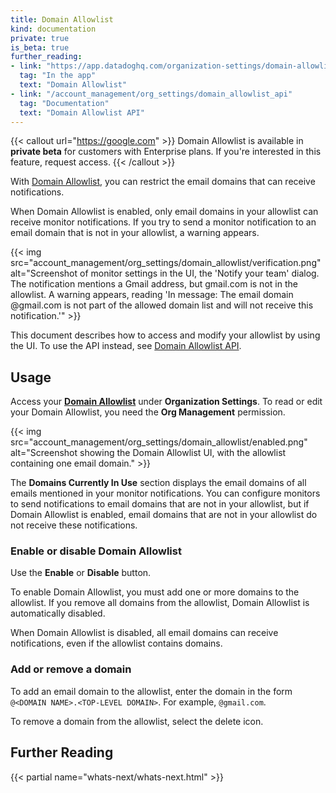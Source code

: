 ```yaml
---
title: Domain Allowlist
kind: documentation
private: true
is_beta: true
further_reading:
- link: "https://app.datadoghq.com/organization-settings/domain-allowlist"
  tag: "In the app"
  text: "Domain Allowlist"
- link: "/account_management/org_settings/domain_allowlist_api"
  tag: "Documentation"
  text: "Domain Allowlist API"
---
```


{{< callout url="https://google.com" >}}
  Domain Allowlist is available in <strong>private beta</strong> for customers with Enterprise plans. If you're interested in this feature, request access.
{{< /callout >}} 

With [Domain Allowlist][1], you can restrict the email domains that can receive notifications.

When Domain Allowlist is enabled, only email domains in your allowlist can receive monitor notifications. If you try to send a monitor notification to an email domain that is not in your allowlist, a warning appears. 

{{< img src="account_management/org_settings/domain_allowlist/verification.png" alt="Screenshot of monitor settings in the UI, the 'Notify your team' dialog. The notification mentions a Gmail address, but gmail.com is not in the allowlist. A warning appears, reading 'In message: The email domain @gmail.com is not part of the allowed domain list and will not receive this notification.'" >}}

This document describes how to access and modify your allowlist by using the UI. To use the API instead, see [Domain Allowlist API][2].

## Usage

Access your [**Domain Allowlist**][1] under **Organization Settings**. To read or edit your Domain Allowlist, you need the **Org Management** permission.

{{< img src="account_management/org_settings/domain_allowlist/enabled.png" alt="Screenshot showing the Domain Allowlist UI, with the allowlist containing one email domain." >}}

The **Domains Currently In Use** section displays the email domains of all emails mentioned in your monitor notifications. You can configure monitors to send notifications to email domains that are not in your allowlist, but if Domain Allowlist is enabled, email domains that are not in your allowlist do not receive these notifications.


### Enable or disable Domain Allowlist

Use the **Enable** or **Disable** button.

To enable Domain Allowlist, you must add one or more domains to the allowlist. If you remove all domains from the allowlist, Domain Allowlist is automatically disabled.

When Domain Allowlist is disabled, all email domains can receive notifications, even if the allowlist contains domains.

### Add or remove a domain

To add an email domain to the allowlist, enter the domain in the form `@<DOMAIN NAME>.<TOP-LEVEL DOMAIN>`. For example, `@gmail.com`.

To remove a domain from the allowlist, select the delete icon.

## Further Reading

{{< partial name="whats-next/whats-next.html" >}}

[1]: https://app.datadoghq.com/organization-settings/domain-allowlist
[2]: /account_management/org_settings/domain_allowlist_api

